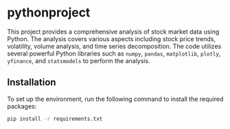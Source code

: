 # pythonproject

This project provides a comprehensive analysis of stock market data using Python. The analysis covers various aspects including stock price trends, volatility, volume analysis, and time series decomposition. The code utilizes several powerful Python libraries such as `numpy`, `pandas`, `matplotlib`, `plotly`, `yfinance`, and `statsmodels` to perform the analysis.

## Installation

To set up the environment, run the following command to install the required packages:

```bash
pip install -r requirements.txt
